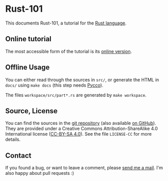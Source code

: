# Rust-101

This documents Rust-101, a tutorial for the [Rust
language](http://www.rust-lang.org/).

## Online tutorial

The most accessible form of the tutorial is its
[online version](https://www.ralfj.de/projects/rust-101/main.html).

## Offline Usage

You can either read through the sources in `src/`, or generate the
HTML in `docs/` using `make docs` (this step needs
[Pycco](https://pycco-docs.github.io/pycco/)).

The files `workspace/src/part*.rs` are generated by `make workspace`.

## Source, License

You can find the sources in the [git
repository](http://www.ralfj.de/git/rust-101.git) (also available [on
GitHub](https://github.com/RalfJung/rust-101)).  They are provided
under a Creative Commons Attribution-ShareAlike 4.0 International
license ([CC-BY-SA
4.0](https://creativecommons.org/licenses/by-sa/4.0/)). See the file
`LICENSE-CC` for more details.

## Contact

If you found a bug, or want to leave a comment, please [send me a
mail](mailto:post-AT-ralfj-DOT-de). I'm also happy about pull requests
:)
